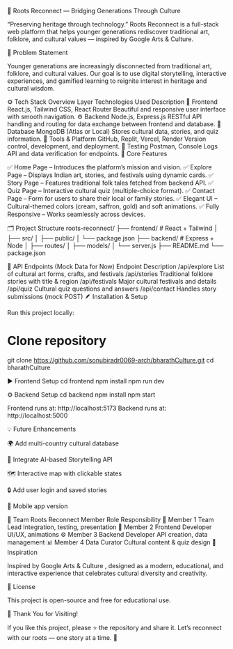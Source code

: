 🌿 Roots Reconnect — Bridging Generations Through Culture

“Preserving heritage through technology.”
Roots Reconnect is a full-stack web platform that helps younger generations rediscover traditional art, folklore, and cultural values — inspired by Google Arts & Culture.

🧩 Problem Statement

Younger generations are increasingly disconnected from traditional art, folklore, and cultural values.
Our goal is to use digital storytelling, interactive experiences, and gamified learning to reignite interest in heritage and cultural wisdom.

⚙️ Tech Stack Overview
Layer	Technologies Used	Description
🎨 Frontend	React.js, Tailwind CSS, React Router	Beautiful and responsive user interface with smooth navigation.
⚙️ Backend	Node.js, Express.js	RESTful API handling and routing for data exchange between frontend and database.
💾 Database	MongoDB (Atlas or Local)	Stores cultural data, stories, and quiz information.
🧰 Tools & Platform	GitHub, Replit, Vercel, Render	Version control, development, and deployment.
🧪 Testing	Postman, Console Logs	API and data verification for endpoints.
🌟 Core Features

✅ Home Page – Introduces the platform’s mission and vision.
✅ Explore Page – Displays Indian art, stories, and festivals using dynamic cards.
✅ Story Page – Features traditional folk tales fetched from backend API.
✅ Quiz Page – Interactive cultural quiz (multiple-choice format).
✅ Contact Page – Form for users to share their local or family stories.
✅ Elegant UI – Cultural-themed colors (cream, saffron, gold) and soft animations.
✅ Fully Responsive – Works seamlessly across devices.

🗂️ Project Structure
roots-reconnect/
 ├── frontend/        # React + Tailwind
 │   ├── src/
 │   ├── public/
 │   └── package.json
 ├── backend/         # Express + Node
 │   ├── routes/
 │   ├── models/
 │   └── server.js
 ├── README.md
 └── package.json

🧠 API Endpoints (Mock Data for Now)
Endpoint	Description
/api/explore	List of cultural art forms, crafts, and festivals
/api/stories	Traditional folklore stories with title & region
/api/festivals	Major cultural festivals and details
/api/quiz	Cultural quiz questions and answers
/api/contact	Handles story submissions (mock POST)
🪶 Installation & Setup

Run this project locally:

# Clone repository
git clone https://github.com/sonubiradr0069-arch/bharathCulture.git
cd bharathCulture

▶️ Frontend Setup
cd frontend
npm install
npm run dev

⚙️ Backend Setup
cd backend
npm install
npm start


Frontend runs at: http://localhost:5173
Backend runs at: http://localhost:5000

💡 Future Enhancements

🌍 Add multi-country cultural database

🤖 Integrate AI-based Storytelling API

🗺️ Interactive map with clickable states

🔒 Add user login and saved stories

📱 Mobile app version

👥 Team Roots Reconnect
Member	Role	Responsibility
🧠 Member 1	Team Lead	Integration, testing, presentation
🎨 Member 2	Frontend Developer	UI/UX, animations
⚙️ Member 3	Backend Developer	API creation, data management
📊 Member 4	Data Curator	Cultural content & quiz design
💫 Inspiration

Inspired by Google Arts & Culture
, designed as a modern, educational, and interactive experience that celebrates cultural diversity and creativity.

🏁 License

This project is open-source and free for educational use.

🌺 Thank You for Visiting!

If you like this project, please ⭐ the repository and share it.
Let’s reconnect with our roots — one story at a time. 🌸

